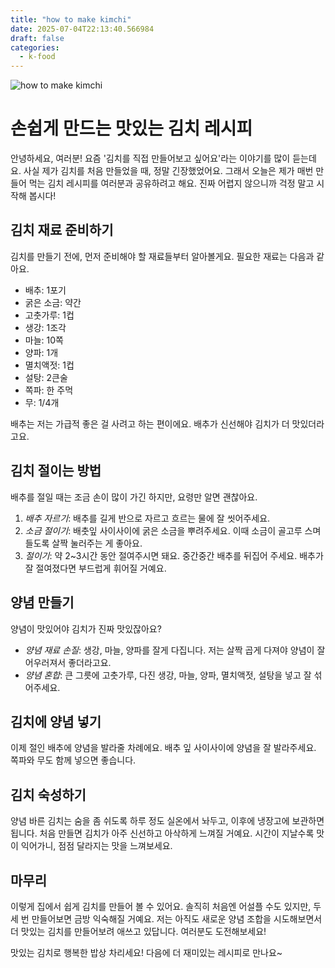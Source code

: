 ```yaml
---
title: "how to make kimchi"
date: 2025-07-04T22:13:40.566984
draft: false
categories:
  - k-food
---
```


![how to make kimchi](/images/2025-07-04-how-to-make-kimchi.jpg)

# 손쉽게 만드는 맛있는 김치 레시피

안녕하세요, 여러분! 요즘 '김치를 직접 만들어보고 싶어요'라는 이야기를 많이 듣는데요. 사실 제가 김치를 처음 만들었을 때, 정말 긴장했었어요. 그래서 오늘은 제가 매번 만들어 먹는 김치 레시피를 여러분과 공유하려고 해요. 진짜 어렵지 않으니까 걱정 말고 시작해 봅시다!

## 김치 재료 준비하기

김치를 만들기 전에, 먼저 준비해야 할 재료들부터 알아볼게요. 필요한 재료는 다음과 같아요.

- 배추: 1포기
- 굵은 소금: 약간
- 고춧가루: 1컵
- 생강: 1조각
- 마늘: 10쪽
- 양파: 1개
- 멸치액젓: 1컵
- 설탕: 2큰술
- 쪽파: 한 주먹
- 무: 1/4개 

배추는 저는 가급적 좋은 걸 사려고 하는 편이에요. 배추가 신선해야 김치가 더 맛있더라고요.

## 김치 절이는 방법

배추를 절일 때는 조금 손이 많이 가긴 하지만, 요령만 알면 괜찮아요.

1. *배추 자르기*: 배추를 길게 반으로 자르고 흐르는 물에 잘 씻어주세요.
2. *소금 절이기*: 배춧잎 사이사이에 굵은 소금을 뿌려주세요. 이때 소금이 골고루 스며들도록 살짝 눌러주는 게 좋아요.
3. *절이기*: 약 2~3시간 동안 절여주시면 돼요. 중간중간 배추를 뒤집어 주세요. 배추가 잘 절여졌다면 부드럽게 휘어질 거예요.

## 양념 만들기

양념이 맛있어야 김치가 진짜 맛있잖아요?

- *양념 재료 손질*: 생강, 마늘, 양파를 잘게 다집니다. 저는 살짝 곱게 다져야 양념이 잘 어우러져서 좋더라고요.
- *양념 혼합*: 큰 그릇에 고춧가루, 다진 생강, 마늘, 양파, 멸치액젓, 설탕을 넣고 잘 섞어주세요.

## 김치에 양념 넣기

이제 절인 배추에 양념을 발라줄 차례에요. 배추 잎 사이사이에 양념을 잘 발라주세요. 쪽파와 무도 함께 넣으면 좋습니다.

## 김치 숙성하기

양념 바른 김치는 숨을 좀 쉬도록 하루 정도 실온에서 놔두고, 이후에 냉장고에 보관하면 됩니다. 처음 만들면 김치가 아주 신선하고 아삭하게 느껴질 거예요. 시간이 지날수록 맛이 익어가니, 점점 달라지는 맛을 느껴보세요.

## 마무리
이렇게 집에서 쉽게 김치를 만들어 볼 수 있어요. 솔직히 처음엔 어설플 수도 있지만, 두세 번 만들어보면 금방 익숙해질 거예요. 저는 아직도 새로운 양념 조합을 시도해보면서 더 맛있는 김치를 만들어보려 애쓰고 있답니다. 여러분도 도전해보세요!

맛있는 김치로 행복한 밥상 차리세요! 다음에 더 재미있는 레시피로 만나요~
